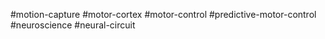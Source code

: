 #motion-capture
#motor-cortex
#motor-control
#predictive-motor-control
#neuroscience
#neural-circuit